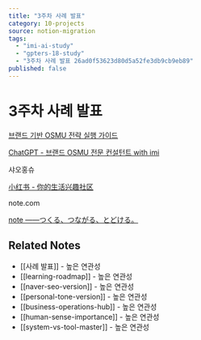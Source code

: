 ```yaml
---
title: "3주차 사례 발표"
category: 10-projects
source: notion-migration
tags:
  - "imi-ai-study"
  - "gpters-18-study"
  - "3주차 사례 발표 26ad0f53623d80d5a52fe3db9cb9eb89"
published: false
---
```


# 3주차 사례 발표

[브랜드 기반 OSMU 전략 실행 가이드](https://flo.host/sVwLwL7/)

[ChatGPT - 브랜드 OSMU 전문 컨설턴트 with imi](https://chatgpt.com/g/g-68c915a0a6348191912abb80d93ebf34-beuraendeu-osmu-jeonmun-keonseolteonteu-with-imi)

샤오홍슈

[小红书 - 你的生活兴趣社区](https://www.xiaohongshu.com/explore)

note.com

[note ――つくる、つながる、とどける。](https://note.com/)

## Related Notes
- [[사례 발표]] - 높은 연관성
- [[learning-roadmap]] - 높은 연관성
- [[naver-seo-version]] - 높은 연관성
- [[personal-tone-version]] - 높은 연관성
- [[business-operations-hub]] - 높은 연관성
- [[human-sense-importance]] - 높은 연관성
- [[system-vs-tool-master]] - 높은 연관성
